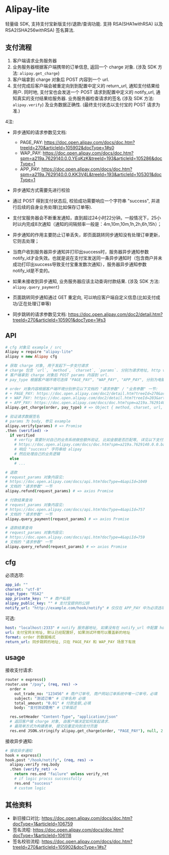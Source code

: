Alipay-lite
===

轻量级 SDK, 支持支付宝新版支付/退款/查询功能.
支持 RSA(SHA1withRSA) 以及 RSA2(SHA256withRSA) 签名算法.

## 支付流程

1. 客户端请求业务服务器
2. 业务服务器根据客户端携带的订单信息, 返回一个 charge 对象. (涉及 SDK 方法: `alipay.get_charge`)
3. 客户端拿到 charge 对象后 POST 内容到一个 url.
4. 支付完成后客户端会被重定向到到配置中定义的 return_url, 通知支付结果给用户.
   同时地, 支付宝也会发送一个 POST 请求到配置中定义的 notify_url, 通知真实的支付结果给服务器.
   业务服务器检查请求的签名 (涉及 SDK 方法: `alipay.verify`) 及业务数据正确性.
   (最终支付状态以支付宝的 POST 请求为准.)

4注:

+ 异步通知的请求参数见文档:
  - PAGE_PAY: https://doc.open.alipay.com/docs/doc.htm?treeId=270&articleId=105902&docType=1#s0
  - WAP_PAY: https://doc.open.alipay.com/docs/doc.htm?spm=a219a.7629140.0.0.YEqKzK&treeId=193&articleId=105286&docType=1
  - APP_PAY: https://doc.open.alipay.com/docs/doc.htm?spm=a219a.7629140.0.0.KK3V4L&treeId=193&articleId=105301&docType=1
+ 异步通知方式需要先进行校验
+ 通过 POST 得到支付状态后, 校验成功需要响应一个字符串 "success", 并进行后续的自身业务处理(比如保存订单等).
+ 支付宝服务器会不断重发通知，直到超过24小时22分钟。一般情况下，25小时以内完成8次通知（通知的间隔频率一般是：4m,10m,10m,1h,2h,6h,15h）；
+ 异步通知的作用主要防止订单丢失，即页面跳转同步通知没有处理订单更新，它则去处理；
+ 当商户收到服务器异步通知并打印出success时，服务器异步通知参数notify_id才会失效。也就是说在支付宝发送同一条异步通知时（包含商户并未成功打印出success导致支付宝重发数次通知），服务器异步通知参数notify_id是不变的。
+ 如果未接收到异步通知, 业务服务器应该主动查询付款结果. (涉及 SDK 方法: `alipay.query_payment`)

+ 页面跳转同步通知通过 GET 重定向, 可以响应客户端自定义信息(比如支付成功/正在处理订单等)
+ 同步跳转的请求参数见文档: https://doc.open.alipay.com/doc2/detail.htm?treeId=270&articleId=105901&docType=1#s3

## API
```coffee
# cfg 对象见 example / src
Alipay = require "alipay-lite"
alipay = new Alipay cfg

# 获取 charge 对象, 用于发起下一步支付请求
# charge 包含 `url`, `method`, `charset`, `params`. 分别为请求地址, http verb, 字符集, body content.
# 客户端拿到 charge 对象后 POST params 内容到 url.
# pay_type 根据客户端环境可选择 "PAGE_PAY", "WAP_PAY", "APP_PAY", 分别为电脑网页, 手机网页, 手机app

# order 对象内容根据客户端环境分别参见以下文档的 "请求参数" / "业务参数" 一节:
# + PAGE_PAY: https://doc.open.alipay.com/doc2/detail.htm?treeId=270&articleId=105901&docType=1
# + WAP_PAY: https://doc.open.alipay.com/doc2/detail.htm?treeId=203&articleId=105463&docType=1
# + APP_PAY: https://doc.open.alipay.com/docs/doc.htm?spm=a219a.7629140.0.0.Hqeal6&treeId=193&articleId=105465&docType=1
alipay.get_charge(order, pay_type) # => Object { method, charset, url, params }

# 验证请求数据签名
# params 为 body, 参见 example
alipay.verify(params) # => Promise
.then (verified) ->
  if verified
    # verfiy 需要针对自己的业务系统做些额外验证, 比如金额是否匹配等, 详见以下支付宝文档中 "异步返回结果验签" 的第五步:
    # https://doc.open.alipay.com/docs/doc.htm?spm=a219a.7629140.0.0.baE541&treeId=193&articleId=105902&docType=1#s7
    # 响应 "success" 字符串给 alipay
    # 然后处理自己的业务逻辑
  else
    # ...

# 退款
# request_params 对象内容见: 
# https://doc.open.alipay.com/docs/api.htm?docType=4&apiId=1049
# 文档的 "请求参数" 一节
alipay.refund(request_params) # => axios Promise

# 付款结果查询
# request_params 对象内容见: 
# https://doc.open.alipay.com/docs/api.htm?docType=4&apiId=757
# 文档的 "请求参数" 一节
alipay.query_payment(request_params) # => axios Promise

# 退款结果查询
# request_params 对象内容见: 
# https://doc.open.alipay.com/docs/api.htm?docType=4&apiId=759
# 文档的 "请求参数" 一节
alipay.query_refund(request_params) # => axios Promise
```

## cfg

必须选项:

```yaml
app_id: ""
charset: "utf-8"
sign_type: "RSA2"
app_private_key: "" # 商户私钥
alipay_public_key: "" # 支付宝提供的公钥
notify_url: "http://example.com/hook/notify" # 仅仅在 APP_PAY 中为必须选项
```

可选:
```yaml
host: "localhost:2333" # notify 服务器地址, 如果没有在 notify_url 中配置 host, 那么这里需要配置.
url: 支付宝网关地址, 默认已经配置好, 如果测试环境可以覆盖新的地址
format: order 的数据格式
return_url: 同步跳转的地址, 只在 PAGE_PAY 和 WAP_PAY 场景下有效
```

## usage

接收支付请求:
```coffee
router = express()
router.use "/pay", (req, res) ->
  order =
    out_trade_no: "123456" # 商户订单号, 商户网站订单系统中唯一订单号，必填
    subject: "测试订单" # 订单名称 必填
    total_amount: "0.01" # 付款金额,必填
    body: "支付测试使用" # 订单描述

  res.setHeader "Content-Type", "application/json"
  # 返回客户端 charge 对象, 由客户端决定如何发起请求.
  # 最简单方式为构建表单, 提交后重定向到支付页面
  res.end JSON.stringify alipay.get_charge(order, "PAGE_PAY"), null, 2
```

接收异步通知:
```coffee
# 接收异步通知
hook = express()
hook.post "/hook/notify", (req, res) ->
  alipay.verify req.body
  .then (verify_ret) ->
    return res.end "failure" unless verify_ret
    # if logic procss successfully
    res.end "success"
    # custom logic
```

## 其他资料

+ 新旧接口对比: https://doc.open.alipay.com/docs/doc.htm?docType=1&articleId=106759
+ 签名流程: https://doc.open.alipay.com/docs/doc.htm?docType=1&articleId=106118
+ 签名校验流程: https://doc.open.alipay.com/docs/doc.htm?treeId=270&articleId=105902&docType=1#s7
